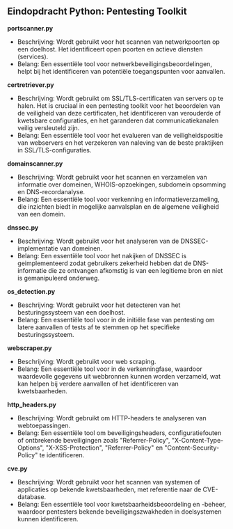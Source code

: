## Eindopdracht Python: Pentesting Toolkit

**portscanner.py**

- Beschrijving: Wordt gebruikt voor het scannen van netwerkpoorten op een doelhost. Het identificeert open poorten en actieve diensten (services).
- Belang: Een essentiële tool voor netwerkbeveiligingsbeoordelingen, helpt bij het identificeren van potentiële toegangspunten voor aanvallen.

**certretriever.py**

- Beschrijving: Wordt gebruikt om SSL/TLS-certificaten van servers op te halen. Het is cruciaal in een pentesting toolkit voor het beoordelen van de veiligheid van deze certificaten, het identificeren van verouderde of kwetsbare configuraties, en het garanderen dat communicatiekanalen veilig versleuteld zijn.
- Belang: Een essentiële tool voor het evalueren van de veiligheidspositie van webservers en het verzekeren van naleving van de beste praktijken in SSL/TLS-configuraties.

**domainscanner.py**

- Beschrijving: Wordt gebruikt voor het scannen en verzamelen van informatie over domeinen, WHOIS-opzoekingen, subdomein opsomming en DNS-recordanalyse.
- Belang: Een essentiële tool voor verkenning en informatieverzameling, die inzichten biedt in mogelijke aanvalsplan en de algemene veiligheid van een domein.

**dnssec.py**

- Beschrijving: Wordt gebruikt voor het analyseren van de DNSSEC-implementatie van domeinen.
- Belang: Een essentiële tool voor het nakijken of DNSSEC is geimplementeerd zodat gebruikers zekerheid hebben dat de DNS-informatie die ze ontvangen afkomstig is van een legitieme bron en niet is gemanipuleerd onderweg.

**os_detection.py**

- Beschrijving: Wordt gebruikt voor het detecteren van het besturingssysteem van een doelhost.
- Belang: Een essentiële tool voor in de initiële fase van pentesting om latere aanvallen of tests af te stemmen op het specifieke besturingssysteem.

**webscraper.py**

- Beschrijving: Wordt gebruikt voor web scraping.
- Belang: Een essentiële tool voor in de verkenningfase, waardoor waardevolle gegevens uit webbronnen kunnen worden verzameld, wat kan helpen bij verdere aanvallen of het identificeren van kwetsbaarheden.

**http_headers.py**

- Beschrijving: Wordt gebruikt om HTTP-headers te analyseren van webtoepassingen.
- Belang: Een essentiële tool om beveiligingsheaders, configuratiefouten of ontbrekende beveiligingen zoals "Referrer-Policy", "X-Content-Type-Options", "X-XSS-Protection", "Referrer-Policy" en "Content-Security-Policy" te identificeren.

**cve.py**

- Beschrijving: Wordt gebruikt voor het scannen van systemen of applicaties op bekende kwetsbaarheden, met referentie naar de CVE-database.
- Belang: Een essentiële tool voor kwetsbaarheidsbeoordeling en -beheer, waardoor pentesters bekende beveiligingszwakheden in doelsystemen kunnen identificeren.
